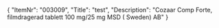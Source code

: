 {
  "ItemNr": "003009",
  "Title": "test",
  "Description": "Cozaar Comp Forte, filmdragerad tablett 100 mg/25 mg MSD ( Sweden) AB"
}